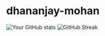 # dhananjay-mohan
![Your GitHub stats](https://github-readme-stats.vercel.app/api?username=YOUR_USERNAME&show_icons=true&theme=radical)
![GitHub Streak](https://github-readme-streak-stats.herokuapp.com/?user=YOUR_USERNAME&theme=radical)
